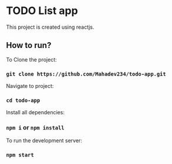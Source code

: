 # TODO List app 

This project is created using reactjs.

## How to run?

To Clone the project:
### `git clone https://github.com/Mahadev234/todo-app.git`

Navigate to project:
### `cd todo-app`

Install all dependencies:
### `npm i` or  `npm install`

To run the development server:
### `npm start`
